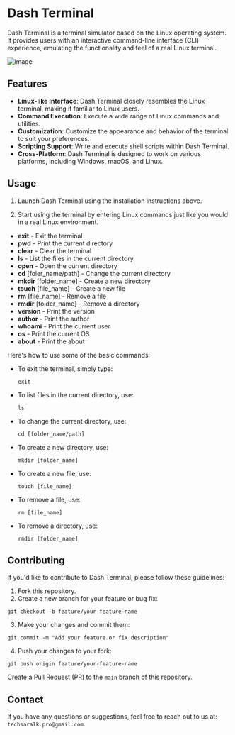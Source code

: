 # Dash Terminal

Dash Terminal is a terminal simulator based on the Linux operating system. It provides users with an interactive command-line interface (CLI) experience, emulating the functionality and feel of a real Linux terminal.

![image](https://github.com/DasunNethsara-04/Dash_Terminal/assets/99202052/00a191b5-59bb-4e7d-a0ed-36595521323b)


## Features

- **Linux-like Interface**: Dash Terminal closely resembles the Linux terminal, making it familiar to Linux users.
- **Command Execution**: Execute a wide range of Linux commands and utilities.
- **Customization**: Customize the appearance and behavior of the terminal to suit your preferences.
- **Scripting Support**: Write and execute shell scripts within Dash Terminal.
- **Cross-Platform**: Dash Terminal is designed to work on various platforms, including Windows, macOS, and Linux.

## Usage

1. Launch Dash Terminal using the installation instructions above.

2. Start using the terminal by entering Linux commands just like you would in a real Linux environment.

- **exit** - Exit the terminal<br>
- **pwd** - Print the current directory<br>
- **clear** - Clear the terminal<br>
- **ls** - List the files in the current directory<br>
- **open** - Open the current directory<br>
- **cd** [foler_name/path] - Change the current directory<br>
- **mkdir** [folder_name] - Create a new directory<br>
- **touch** [file_name] - Create a new file<br>
- **rm** [file_name] - Remove a file<br>
- **rmdir** [folder_name] - Remove a directory<br>
- **version** - Print the version<br>
- **author** - Print the author<br>
- **whoami** - Print the current user<br>
- **os** - Print the current OS<br>
- **about** - Print the about<br>

Here's how to use some of the basic commands:

- To exit the terminal, simply type:

  ```
  exit
  ```

- To list files in the current directory, use:

  ```
  ls
  ```

- To change the current directory, use:

  ```
  cd [folder_name/path]
  ```

- To create a new directory, use:

  ```
  mkdir [folder_name]
  ```

- To create a new file, use:
  ```
  touch [file_name]
  ```
- To remove a file, use:

  ```
  rm [file_name]
  ```

- To remove a directory, use:
  ```
  rmdir [folder_name]
  ```

## Contributing

If you'd like to contribute to Dash Terminal, please follow these guidelines:

1. Fork this repository.
2. Create a new branch for your feature or bug fix:

```
git checkout -b feature/your-feature-name
```

3. Make your changes and commit them:

```
git commit -m "Add your feature or fix description"
```

4. Push your changes to your fork:

```
git push origin feature/your-feature-name
```

Create a Pull Request (PR) to the `main` branch of this repository.

## Contact

If you have any questions or suggestions, feel free to reach out to us at: `techsaralk.pro@gmail.com`.
